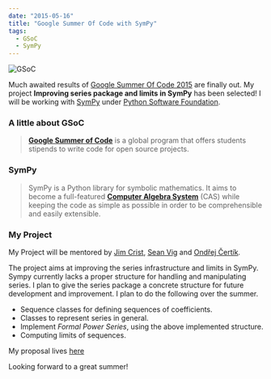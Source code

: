 ```yaml
---
date: "2015-05-16"
title: "Google Summer Of Code with SymPy"
tags:
  - GSoC
  - SymPy
---
```


![GSoC](/img/gsoc2015.png)

Much awaited results of [Google Summer Of Code 2015](http://www.google-melange.com/gsoc/projects/list/google/gsoc2015) are finally out. My project **Improving series package and limits in SymPy** has been selected! I will be working with [SymPy](http://www.sympy.org/en/index.html) under [Python Software Foundation](http://www.python.org/psf).

<!-- excerpt -->

### A little about GSoC

> **[Google Summer of Code](http://en.wikipedia.org/wiki/Google_Summer_of_Code)** is a global program that offers students stipends to write code for open source projects.

### SymPy

> SymPy is a Python library for symbolic mathematics. It aims to become a full-featured **[Computer Algebra System](http://en.wikipedia.org/wiki/Computer_algebra_system)** (CAS) while keeping the code as simple as possible in order to be comprehensible and easily extensible.

### My Project

My Project will be mentored by [Jim Crist](http://github.com/jcrist), [Sean Vig](https://github.com/flacjacket) and [Ondřej Čertík](https://github.com/certik).

The project aims at improving the series infrastructure and limits in SymPy. Sympy currently lacks a proper structure for handling and
manipulating series. I plan to give the series package a
concrete structure for future development and improvement. I plan to
do the following over the summer.

* Sequence classes for defining sequences of coefficients.
* Classes to represent series in general.
* Implement *Formal Power Series*, using the above implemented structure.
* Computing limits of sequences.

My proposal lives [here](https://github.com/leosartaj/gsoc/tree/master/2015/proposal.pdf)

Looking forward to a great summer!
